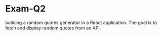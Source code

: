 # Exam-Q2
building a random quotes generator in a React application. The goal is to fetch and display random quotes from an API.
